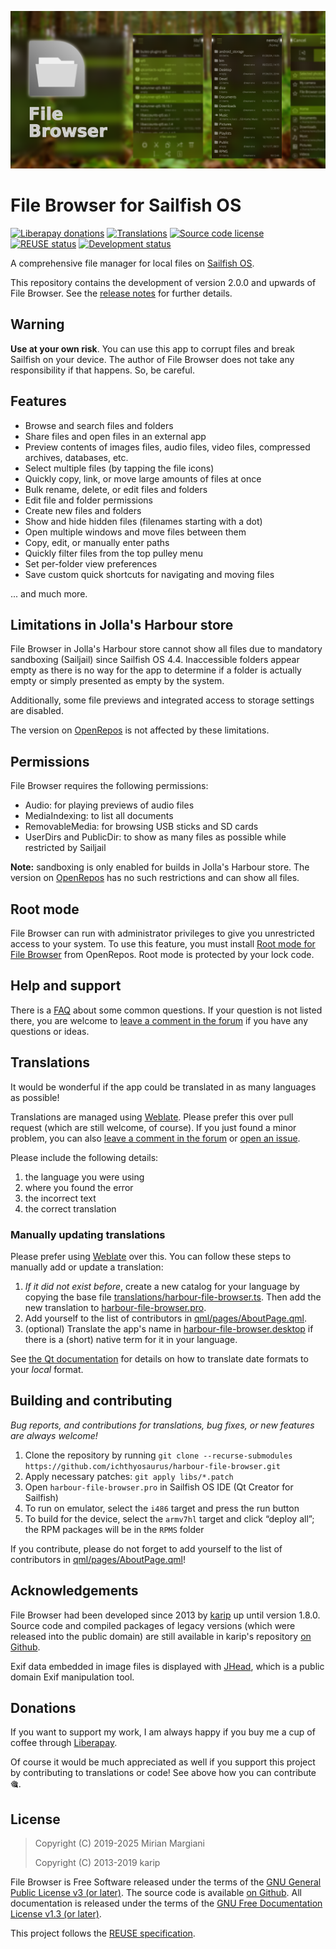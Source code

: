 <!--
SPDX-FileCopyrightText: 2018-2025 Mirian Margiani
SPDX-FileCopyrightText: 2013-2016 Kari Pihkala
SPDX-FileCopyrightText: 2013 Michael Faro-Tusino
SPDX-License-Identifier: GFDL-1.3-or-later
-->

![File Browser banner](dist/banner-small.png)

# File Browser for Sailfish OS

[![Liberapay donations](https://img.shields.io/liberapay/receives/ichthyosaurus)](https://liberapay.com/ichthyosaurus)
[![Translations](https://hosted.weblate.org/widgets/harbour-file-browser/-/translations/svg-badge.svg)](https://hosted.weblate.org/projects/harbour-file-browser/translations/)
[![Source code license](https://img.shields.io/badge/source_code-GPL--3.0--or--later-yellowdarkgreen)](https://github.com/ichthyosaurus/harbour-file-browser/tree/main/LICENSES)
[![REUSE status](https://api.reuse.software/badge/github.com/ichthyosaurus/harbour-file-browser)](https://api.reuse.software/info/github.com/ichthyosaurus/harbour-file-browser)
[![Development status](https://img.shields.io/badge/development-active-blue)](https://github.com/ichthyosaurus/harbour-file-browser)



A comprehensive file manager for local files on [Sailfish OS](https://sailfishos.org/).


This repository contains the development of version 2.0.0 and upwards of File Browser.
See the [release notes](https://github.com/ichthyosaurus/harbour-file-browser/blob/main/CHANGELOG.md)
for further details.

## Warning

**Use at your own risk**. You can use this app to corrupt files and break
Sailfish on your device. The author of File Browser does not
take any responsibility if that happens. So, be careful.

## Features

- Browse and search files and folders
- Share files and open files in an external app
- Preview contents of images files, audio files, video files,
  compressed archives, databases, etc.
- Select multiple files (by tapping the file icons)
- Quickly copy, link, or move large amounts of files at once
- Bulk rename, delete, or edit files and folders
- Edit file and folder permissions
- Create new files and folders
- Show and hide hidden files (filenames starting with a dot)
- Open multiple windows and move files between them
- Copy, edit, or manually enter paths
- Quickly filter files from the top pulley menu
- Set per-folder view preferences
- Save custom quick shortcuts for navigating and moving files

... and much more.


## Limitations in Jolla's Harbour store


File Browser in Jolla's Harbour store cannot show all files due to mandatory
sandboxing (Sailjail) since Sailfish OS 4.4. Inaccessible folders appear empty
as there is no way for the app to determine if a folder is actually empty or
simply presented as empty by the system.

Additionally, some file previews and integrated access to storage settings are
disabled.


The version on [OpenRepos](https://openrepos.net/content/ichthyosaurus/file-browser)
is not affected by these limitations.


## Permissions

File Browser requires the following permissions:

- Audio: for playing previews of audio files
- MediaIndexing: to list all documents
- RemovableMedia: for browsing USB sticks and SD cards
- UserDirs and PublicDir: to show as many files as possible while restricted by Sailjail

**Note:** sandboxing is only enabled for builds in Jolla's Harbour store. The
version on [OpenRepos](https://openrepos.net/content/ichthyosaurus/file-browser)
has no such restrictions and can show all files.


## Root mode

File Browser can run with administrator privileges to give you unrestricted access to
your system. To use this feature, you must install
[Root mode for File Browser](https://openrepos.net/content/ichthyosaurus/root-mode-file-browser-v2)
from OpenRepos. Root mode is protected by your lock code.





## Help and support

There is a [FAQ](https://github.com/ichthyosaurus/harbour-file-browser/blob/main/FAQ.md) about some common questions.
If your question is not listed there, you are welcome to
[leave a comment in the forum](https://forum.sailfishos.org/t/file-browser-support-and-feedback-thread/4566)
if you have any questions or ideas.


## Translations

It would be wonderful if the app could be translated in as many languages as possible!

Translations are managed using
[Weblate](https://hosted.weblate.org/projects/harbour-file-browser/translations).
Please prefer this over pull request (which are still welcome, of course).
If you just found a minor problem, you can also
[leave a comment in the forum](https://forum.sailfishos.org/t/file-browser-support-and-feedback-thread/4566)
or [open an issue](https://github.com/ichthyosaurus/harbour-file-browser/issues/new).

Please include the following details:

1. the language you were using
2. where you found the error
3. the incorrect text
4. the correct translation


### Manually updating translations

Please prefer using
[Weblate](https://hosted.weblate.org/projects/harbour-file-browser) over this.
You can follow these steps to manually add or update a translation:

1. *If it did not exist before*, create a new catalog for your language by copying the
   base file [translations/harbour-file-browser.ts](translations/harbour-file-browser.ts).
   Then add the new translation to [harbour-file-browser.pro](harbour-file-browser.pro).
2. Add yourself to the list of contributors in [qml/pages/AboutPage.qml](qml/pages/AboutPage.qml).
3. (optional) Translate the app's name in [harbour-file-browser.desktop](harbour-file-browser.desktop)
   if there is a (short) native term for it in your language.

See [the Qt documentation](https://doc.qt.io/qt-5/qml-qtqml-date.html#details) for
details on how to translate date formats to your *local* format.


## Building and contributing

*Bug reports, and contributions for translations, bug fixes, or new features are always welcome!*

1. Clone the repository by running `git clone --recurse-submodules https://github.com/ichthyosaurus/harbour-file-browser.git`
2. Apply necessary patches: `git apply libs/*.patch`
2. Open `harbour-file-browser.pro` in Sailfish OS IDE (Qt Creator for Sailfish)
3. To run on emulator, select the `i486` target and press the run button
4. To build for the device, select the `armv7hl` target and click “deploy all”;
   the RPM packages will be in the `RPMS` folder

If you contribute, please do not forget to add yourself to the list of
contributors in [qml/pages/AboutPage.qml](qml/pages/AboutPage.qml)!



## Acknowledgements

File Browser had been developed since 2013 by [karip](https://github.com/karip)
up until version 1.8.0. Source code and compiled packages of legacy versions
(which were released into the public domain) are still available in karip's
repository [on Github](https://github.com/karip/harbour-file-browser).

Exif data embedded in image files is displayed with
[JHead](http://www.sentex.net/~mwandel/jhead/), which is a public domain Exif
manipulation tool.




## Donations

If you want to support my work, I am always happy if you buy me a cup of coffee
through [Liberapay](https://liberapay.com/ichthyosaurus).

Of course it would be much appreciated as well if you support this project by
contributing to translations or code! See above how you can contribute 🎕.


## License

> Copyright (C) 2019-2025  Mirian Margiani
>
> Copyright (C) 2013-2019  karip

File Browser is Free Software released under the terms of the
[GNU General Public License v3 (or later)](https://spdx.org/licenses/GPL-3.0-or-later.html).
The source code is available [on Github](https://github.com/ichthyosaurus/harbour-file-browser).
All documentation is released under the terms of the
[GNU Free Documentation License v1.3 (or later)](https://spdx.org/licenses/GFDL-1.3-or-later.html).

This project follows the [REUSE specification](https://api.reuse.software/info/github.com/ichthyosaurus/harbour-file-browser).
